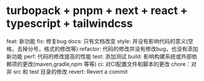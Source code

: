 # turbopack + pnpm + next + react + typescript + tailwindcss
 
feat: 新功能
fix: 修复bug
docs: 只有文档改变
style: 并没有影响代码的意义(空格，去掉分号，格式的修改等)
refactor: 代码的修改并没有修改bug，也没有添加新功能
perf: 代码的修改提高的性能
test: 添加测试
build: 影响构建系统或外部依赖项的更改(maven,gradle,npm 等等)
ci: 对CI配置文件和脚本的更改
chore：对非 src 和 test 目录的修改
revert: Revert a commit
